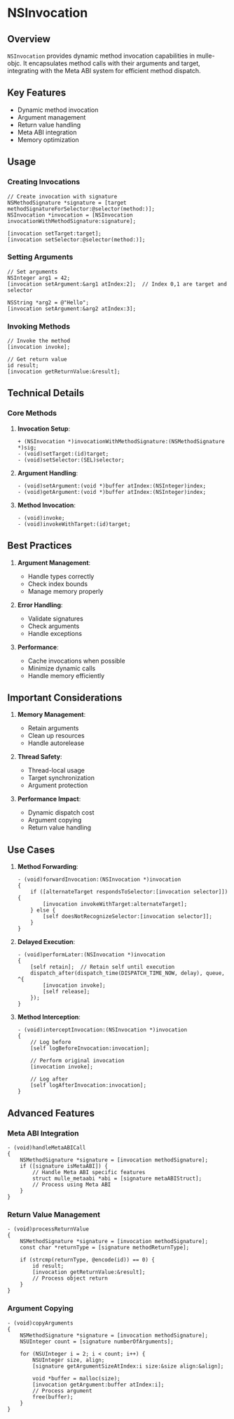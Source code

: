 # NSInvocation

## Overview

`NSInvocation` provides dynamic method invocation capabilities in mulle-objc. It encapsulates method calls with their arguments and target, integrating with the Meta ABI system for efficient method dispatch.

## Key Features

- Dynamic method invocation
- Argument management
- Return value handling
- Meta ABI integration
- Memory optimization

## Usage

### Creating Invocations

```objc
// Create invocation with signature
NSMethodSignature *signature = [target methodSignatureForSelector:@selector(method:)];
NSInvocation *invocation = [NSInvocation invocationWithMethodSignature:signature];

[invocation setTarget:target];
[invocation setSelector:@selector(method:)];
```

### Setting Arguments

```objc
// Set arguments
NSInteger arg1 = 42;
[invocation setArgument:&arg1 atIndex:2];  // Index 0,1 are target and selector

NSString *arg2 = @"Hello";
[invocation setArgument:&arg2 atIndex:3];
```

### Invoking Methods

```objc
// Invoke the method
[invocation invoke];

// Get return value
id result;
[invocation getReturnValue:&result];
```

## Technical Details

### Core Methods

1. **Invocation Setup**:
   ```objc
   + (NSInvocation *)invocationWithMethodSignature:(NSMethodSignature *)sig;
   - (void)setTarget:(id)target;
   - (void)setSelector:(SEL)selector;
   ```

2. **Argument Handling**:
   ```objc
   - (void)setArgument:(void *)buffer atIndex:(NSInteger)index;
   - (void)getArgument:(void *)buffer atIndex:(NSInteger)index;
   ```

3. **Method Invocation**:
   ```objc
   - (void)invoke;
   - (void)invokeWithTarget:(id)target;
   ```

## Best Practices

1. **Argument Management**:
   - Handle types correctly
   - Check index bounds
   - Manage memory properly

2. **Error Handling**:
   - Validate signatures
   - Check arguments
   - Handle exceptions

3. **Performance**:
   - Cache invocations when possible
   - Minimize dynamic calls
   - Handle memory efficiently

## Important Considerations

1. **Memory Management**:
   - Retain arguments
   - Clean up resources
   - Handle autorelease

2. **Thread Safety**:
   - Thread-local usage
   - Target synchronization
   - Argument protection

3. **Performance Impact**:
   - Dynamic dispatch cost
   - Argument copying
   - Return value handling

## Use Cases

1. **Method Forwarding**:
   ```objc
   - (void)forwardInvocation:(NSInvocation *)invocation
   {
       if ([alternateTarget respondsToSelector:[invocation selector]]) {
           [invocation invokeWithTarget:alternateTarget];
       } else {
           [self doesNotRecognizeSelector:[invocation selector]];
       }
   }
   ```

2. **Delayed Execution**:
   ```objc
   - (void)performLater:(NSInvocation *)invocation
   {
       [self retain];  // Retain self until execution
       dispatch_after(dispatch_time(DISPATCH_TIME_NOW, delay), queue, ^{
           [invocation invoke];
           [self release];
       });
   }
   ```

3. **Method Interception**:
   ```objc
   - (void)interceptInvocation:(NSInvocation *)invocation
   {
       // Log before
       [self logBeforeInvocation:invocation];
       
       // Perform original invocation
       [invocation invoke];
       
       // Log after
       [self logAfterInvocation:invocation];
   }
   ```

## Advanced Features

### Meta ABI Integration

```objc
- (void)handleMetaABICall
{
    NSMethodSignature *signature = [invocation methodSignature];
    if ([signature isMetaABI]) {
        // Handle Meta ABI specific features
        struct mulle_metaabi *abi = [signature metaABIStruct];
        // Process using Meta ABI
    }
}
```

### Return Value Management

```objc
- (void)processReturnValue
{
    NSMethodSignature *signature = [invocation methodSignature];
    const char *returnType = [signature methodReturnType];
    
    if (strcmp(returnType, @encode(id)) == 0) {
        id result;
        [invocation getReturnValue:&result];
        // Process object return
    }
}
```

### Argument Copying

```objc
- (void)copyArguments
{
    NSMethodSignature *signature = [invocation methodSignature];
    NSUInteger count = [signature numberOfArguments];
    
    for (NSUInteger i = 2; i < count; i++) {
        NSUInteger size, align;
        [signature getArgumentSizeAtIndex:i size:&size align:&align];
        
        void *buffer = malloc(size);
        [invocation getArgument:buffer atIndex:i];
        // Process argument
        free(buffer);
    }
}
```
